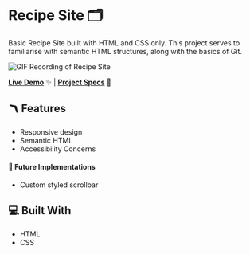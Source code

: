 # Recipe Site 🗂️

Basic Recipe Site built with HTML and CSS only. This project serves to familiarise with semantic HTML structures, along with the basics of Git.

![GIF Recording of Recipe Site](basic-info-site.gif)

[**Live Demo**](#) ✨ |
[**Project Specs**](https://www.theodinproject.com/lessons/foundations-recipes) 📝

## 🪃 Features

- Responsive design
- Semantic HTML
- Accessibility Concerns

#### 🧭 Future Implementations

- Custom styled scrollbar

## 💻 Built With

- HTML
- CSS
